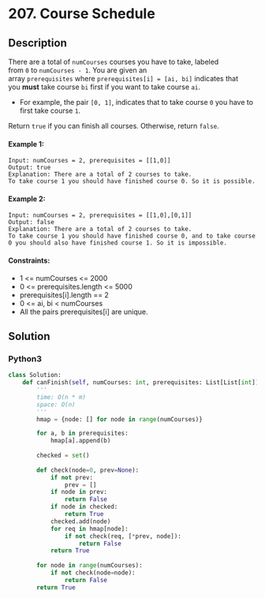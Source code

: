 # 207. Course Schedule


## Description
There are a total of `numCourses` courses you have to take, labeled from `0` to `numCourses - 1`. You are given an array `prerequisites` where `prerequisites[i] = [ai, bi]` indicates that you **must** take course `bi` first if you want to take course `ai`.

-   For example, the pair `[0, 1]`, indicates that to take course `0` you have to first take course `1`.

Return `true` if you can finish all courses. Otherwise, return `false`.

#### Example 1:
```
Input: numCourses = 2, prerequisites = [[1,0]]
Output: true
Explanation: There are a total of 2 courses to take. 
To take course 1 you should have finished course 0. So it is possible.
```

#### Example 2:
```
Input: numCourses = 2, prerequisites = [[1,0],[0,1]]
Output: false
Explanation: There are a total of 2 courses to take. 
To take course 1 you should have finished course 0, and to take course 0 you should also have finished course 1. So it is impossible.
```

#### Constraints:
- 1 <= numCourses <= 2000
- 0 <= prerequisites.length <= 5000
- prerequisites[i].length == 2
- 0 <= ai, bi < numCourses
- All the pairs prerequisites[i] are unique.


## Solution

### Python3
```python
class Solution:
    def canFinish(self, numCourses: int, prerequisites: List[List[int]]) -> bool:
        '''
        time: O(n * m)
        space: O(n)
        '''
        hmap = {node: [] for node in range(numCourses)}

        for a, b in prerequisites:
            hmap[a].append(b)
        
        checked = set()
 
        def check(node=0, prev=None):
            if not prev:
                prev = []
            if node in prev:
                return False
            if node in checked:
                return True
            checked.add(node)
            for req in hmap[node]:
                if not check(req, [*prev, node]):
                    return False
            return True
        
        for node in range(numCourses):
            if not check(node=node):
                return False
        return True
```
